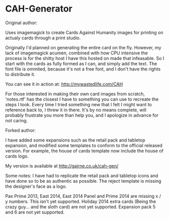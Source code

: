 CAH-Generator
=============

Original author: 

Uses imagemagick to create Cards Against Humanity images for printing on actualy cards through a print studio.

Originally I'd planned on generating the entire card on the fly. However, my lack of imagemagick acumen, combined with how CPU intensive the process is for the shitty host I have this hosted on made that infeasable. So I start with the cards as fully formed as I can, and simply add the text. The font file is ommited, because it's not a free font, and I don't have the rights to distribute it.

You can see it in action at:
http://mywastedlife.com/CAH

For those interested in making their own card images from scratch, 'notes.rtf' has the closest I have to something you can use to recreate the steps I took. Every time I tried something new that I felt I might want to reference back to, I threw it in there. It's by no means complete, will probably frustrate you more than help you, and I apologize in advance for not caring.



Forked author:

I have added some expansions such as the retail pack and tabletop expansion, and modified some templates to conform
to the official released version. For example, the house of cards template now include the house of cards logo.

My version is available at http://gairne.co.uk/cah-gen/

Some notes:
I have had to replicate the retail pack and tabletop icons and have done so to be as authentic as possible.
The reject template is missing the designer's face as a logo.

Pax Prime 2013, East 2014, East 2014 Panel and Prime 2014 are missing x / y numbers. This isn't yet supported.
Holiday 2014 extra cards (Being the crazy guy... and the sloth card) are not yet supported.
Expansion pack 5 and 6 are not yet supported.